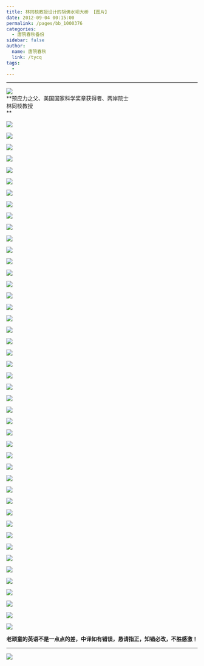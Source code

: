 ```yaml
---
title: 林同棪教授设计的胡佛水坝大桥 【图片】
date: 2012-09-04 00:15:00
permalink: /pages/bb_1000376
categories: 
  - 唐院春秋备份
sidebar: false
author: 
  name: 唐院春秋
  link: /tycq
tags: 
  - 
---
```


* * *

  
![](/pic/img7.ph.126.net_mPBOKAOt3eoF9tDn1ifLcg==_1556556621227734557.jpg)  
**预应力之父、美国国家科学奖章获得者、两岸院士  
林同棪教授  
**  

![](/pic/img6.ph.126.net__IOyaOuRgu34MMZLM3vylA==_6597412814284135366.jpg)

![](/pic/img2.ph.126.net_A_yWzAhkPTo_WzVcRewCrg==_6597651408307125212.jpg)

![](/pic/img3.ph.126.net_Bi3cKCtLuuqz0namFU2dew==_6597245688517861323.jpg)

![](/pic/img2.ph.126.net_xk41GEpOWdhx61zuR8-v1A==_6597258882657408132.jpg)

![](/pic/img6.ph.126.net_ZumUloDaCOBqNKFnTNDf2w==_6597214902192290856.jpg)

![](/pic/img3.ph.126.net_ApWhsKVLTDsrJi7VspDYeg==_6597679995609447603.jpg)

![](/pic/img4.ph.126.net_sHzqPb_JuPamhYcx-7O_IQ==_6597225897308562504.jpg)

![](/pic/img2.ph.126.net_anLxow-ebLO4sahQmv4Euw==_6597214902192290862.jpg)

![](/pic/img5.ph.126.net_oGZ_qJiLDgVSiGoLgr51qA==_6597870211121052905.jpg)

![](/pic/img7.ph.126.net_F4LczecUCuXuA1EXkg16GQ==_6597942778888485877.jpg)

![](/pic/img6.ph.126.net_xw2ai36qNH-Q2tyC6oPfyg==_6597818534074548066.jpg)

![](/pic/img8.ph.126.net_niQTfQ5XXYG5R0EmKzR-NA==_6597673398539681108.jpg)

![](/pic/img7.ph.126.net_nGhP03eFJy4StQOcOpBMeA==_6597662403423403407.jpg)

![](/pic/img9.ph.126.net_tylo0ba5ej7KmwkKgNs-Cw==_6597188513913217419.jpg)

![](/pic/img6.ph.126.net_BNeD8joWsZTE8UsIiHWCng==_6597170921727174546.jpg)

![](/pic/img7.ph.126.net_WyA73pbm2dBBq1oj3rXecw==_6597196210494611677.jpg)

![](/pic/img6.ph.126.net_FXSgH55NS1Cy_7WDzavkOA==_6597817434562920326.jpg)

![](/pic/img0.ph.126.net_dBf63X0AqCvDffuwF0h1Jg==_6597842723330358270.jpg)

![](/pic/img2.ph.126.net_JivrkM68KcFsiQ2dccchVg==_2617154333473471712.jpg)

![](/pic/img6.ph.126.net_zNWONagVsEWhI8R2rtBPig==_2748884622573970956.jpg)

![](/pic/img2.ph.126.net_HIGOukDuPKpnrgQbmQ8InA==_2803209293079130542.jpg)

![](/pic/img3.ph.126.net_NoqrW7HxriFgUSBE0y_g6g==_1348828088415269323.jpg)

![](/pic/img8.ph.126.net_-yne9q5RRoN8S8qeqj5-EQ==_1278459344237601088.jpg)

![](/pic/img1.ph.126.net_KR0CPkBEYXraNTYdhZlftA==_1564437920575627771.jpg)

![](/pic/img7.ph.126.net_qaFBf89y4Y7-cynGPupQrg==_6597550253237370797.jpg)

![](/pic/img2.ph.126.net_fjuFg2RcnIOQ1M-XFkwfBQ==_6597585437609460062.jpg)

![](/pic/img6.ph.126.net_4iif9ZosKosNGAMrRHNcOg==_2613495158776246356.jpg)

![](/pic/img3.ph.126.net_cLobwbT0We6bm3aA1-wZoQ==_1360650037437116223.jpg)

![](/pic/img1.ph.126.net_08iK4JZmx8Shp4AqESDi7w==_1028228089941828521.jpg)

![](/pic/img2.ph.126.net_cYV1aRINxuOPOgSRD_aZrQ==_2571273912269641602.jpg)

![](/pic/img5.ph.126.net_0YlvkUlZNLpO8TF9tUuT_Q==_2679641778303247075.jpg)

![](/pic/img7.ph.126.net_PWt1oxj8O90OEcJHkKFM8A==_6597859216004776547.jpg)

![](/pic/img2.ph.126.net_5-wmjmpgUeO7JDICrk0TMw==_564638803299284742.jpg)

![](/pic/img2.ph.126.net_kXq3jGhR6WAOSX3By4JWSA==_613615449246934872.jpg)

![](/pic/img2.ph.126.net_kGciKrRMsdrV5iRMZPSVnw==_6597676697074565982.jpg)

![](/pic/img5.ph.126.net_PPTmgWHiie3tG7P6ComYRw==_2667538354304692635.jpg)

![](/pic/img4.ph.126.net_uPYsOGcJpA6-aIdyKwc6QQ==_6597721777051305064.jpg)

![](/pic/img1.ph.126.net_ce0B-CkjHzJCTwt-eud9AQ==_185492009670121991.jpg)

![](/pic/img0.ph.126.net_Vye9LYajVwZeadWTFTXkgg==_6597747065818742790.jpg)

![](/pic/img1.ph.126.net_72LahLeVnhohgl59JwAadA==_6597890002330354181.jpg)

![](/pic/img3.ph.126.net_9KZ74GZE0zf6WF8Dy6j0TA==_2585066186128468003.jpg)

![](/pic/img2.ph.126.net_WOsk03cgYiLApMFaWDUvzg==_671036344495909062.jpg)

![](/pic/img0.ph.126.net_FIDbmQGwNhWW9dqYl6LKew==_183803159809865260.jpg)

![](/pic/img6.ph.126.net_jnDE6yP9NzIVM0gQex0IoQ==_671036344495909076.jpg)

![](/pic/img7.ph.126.net_TiHd9Borj_mSGluXgUHnkQ==_2738470048435679867.jpg)

**老顽童的英语不是一点点的差，中译如有错误，恳请指正，知错必改，不胜感激！**

* * *

![](/pic/img6.ph.126.net_BtUhkHs_nHaGs4iGMfkEmw==_1016124665943273716.jpg)